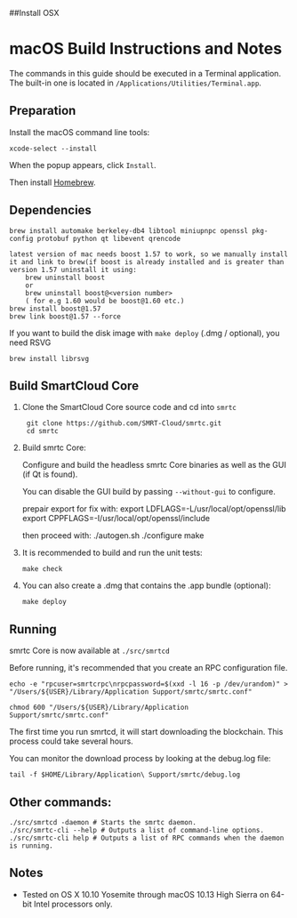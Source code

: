 ##Install OSX

macOS Build Instructions and Notes
====================================
The commands in this guide should be executed in a Terminal application.
The built-in one is located in `/Applications/Utilities/Terminal.app`.

Preparation
-----------
Install the macOS command line tools:

`xcode-select --install`

When the popup appears, click `Install`.

Then install [Homebrew](https://brew.sh).

Dependencies
----------------------

    brew install automake berkeley-db4 libtool miniupnpc openssl pkg-config protobuf python qt libevent qrencode
	
	latest version of mac needs boost 1.57 to work, so we manually install it and link to brew(if boost is already installed and is greater than version 1.57 uninstall it using: 
		brew uninstall boost
		or
		brew uninstall boost@<version number>
		( for e.g 1.60 would be boost@1.60 etc.)
	brew install boost@1.57
	brew link boost@1.57 --force
	
If you want to build the disk image with `make deploy` (.dmg / optional), you need RSVG

    brew install librsvg

Build SmartCloud Core
------------------------

1. Clone the SmartCloud Core source code and cd into `smrtc`

        git clone https://github.com/SMRT-Cloud/smrtc.git
        cd smrtc

2.  Build smrtc Core:

    Configure and build the headless smrtc Core binaries as well as the GUI (if Qt is found).

    You can disable the GUI build by passing `--without-gui` to configure.

	prepair export for fix with:
		export LDFLAGS=-L/usr/local/opt/openssl/lib
		export CPPFLAGS=-I/usr/local/opt/openssl/include
	
	then proceed with:
        ./autogen.sh
        ./configure
        make

3.  It is recommended to build and run the unit tests:

        make check

4.  You can also create a .dmg that contains the .app bundle (optional):

        make deploy

Running
-------

smrtc Core is now available at `./src/smrtcd`

Before running, it's recommended that you create an RPC configuration file.

    echo -e "rpcuser=smrtcrpc\nrpcpassword=$(xxd -l 16 -p /dev/urandom)" > "/Users/${USER}/Library/Application Support/smrtc/smrtc.conf"

    chmod 600 "/Users/${USER}/Library/Application Support/smrtc/smrtc.conf"

The first time you run smrtcd, it will start downloading the blockchain. This process could take several hours.

You can monitor the download process by looking at the debug.log file:

    tail -f $HOME/Library/Application\ Support/smrtc/debug.log

Other commands:
-------

    ./src/smrtcd -daemon # Starts the smrtc daemon.
    ./src/smrtc-cli --help # Outputs a list of command-line options.
    ./src/smrtc-cli help # Outputs a list of RPC commands when the daemon is running.

Notes
-----

* Tested on OS X 10.10 Yosemite through macOS 10.13 High Sierra on 64-bit Intel processors only.


